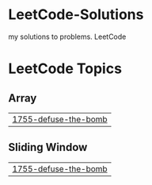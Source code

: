 # LeetCode-Solutions
my solutions to problems. LeetCode

<!---LeetCode Topics Start-->
# LeetCode Topics
## Array
|  |
| ------- |
| [1755-defuse-the-bomb](https://github.com/LepreclownLuperc/LeetCode-Solutions/tree/master/1755-defuse-the-bomb) |
## Sliding Window
|  |
| ------- |
| [1755-defuse-the-bomb](https://github.com/LepreclownLuperc/LeetCode-Solutions/tree/master/1755-defuse-the-bomb) |
<!---LeetCode Topics End-->